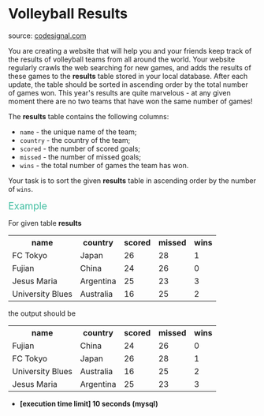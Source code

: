<h1>Volleyball Results</h1>
<p>source: <a href="https://www.codesignal.com/">codesignal.com</a>
<div><p>You are creating a website that will help you and your friends keep track of the results of volleyball teams from all around the world. Your website regularly crawls the web searching for new games, and adds the results of these games to the <strong>results</strong> table stored in your local database. After each update, the table should be sorted in ascending order by the total number of games won. This year's results are quite marvelous - at any given moment there are no two teams that have won the same number of games!</p>
<p>The <strong>results</strong> table contains the following columns:</p>
<ul>
<li><code>name</code> - the unique name of the team;</li>
<li><code>country</code> - the country of the team;</li>
<li><code>scored</code> - the number of scored goals;</li>
<li><code>missed</code> - the number of missed goals;</li>
<li><code>wins</code> - the total number of games the team has won.</li>
</ul>
<p>Your task is to sort the given <strong>results</strong> table in ascending order by the number of <code>wins</code>.</p>
<p><span style="color:#44BFA3;font-size:1.4em">Example</span></p>
<p>For given table <strong>results</strong></p>
<table>
<tbody><tr>
<th>name</th>
<th>country</th>
<th>scored</th>
<th>missed</th>
<th>wins</th>
</tr>
<tr>
<td>FC Tokyo</td>
<td>Japan</td>
<td>26</td>
<td>28</td>
<td>1</td>
</tr>
<tr>
<td>Fujian</td>
<td>China</td>
<td>24</td>
<td>26</td>
<td>0</td>
</tr>
<tr>
<td>Jesus Maria</td>
<td>Argentina</td>
<td>25</td>
<td>23</td>
<td>3</td>
</tr>
<tr>
<td>University Blues</td>
<td>Australia</td>
<td>16</td>
<td>25</td>
<td>2</td>
</tr>
</tbody></table>
<p>the output should be</p>
<table>
<tbody><tr>
<th>name</th>
<th>country</th>
<th>scored</th>
<th>missed</th>
<th>wins</th>
</tr>
<tr>
<td>Fujian</td>
<td>China</td>
<td>24</td>
<td>26</td>
<td>0</td>
</tr>
<tr>
<td>FC Tokyo</td>
<td>Japan</td>
<td>26</td>
<td>28</td>
<td>1</td>
</tr>
<tr>
<td>University Blues</td>
<td>Australia</td>
<td>16</td>
<td>25</td>
<td>2</td>
</tr>
<tr>
<td>Jesus Maria</td>
<td>Argentina</td>
<td>25</td>
<td>23</td>
<td>3</td>
</tr>
</tbody></table>
<ul>
<li><strong>[execution time limit] 10 seconds (mysql)</strong></li>
</ul>
</div>
